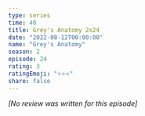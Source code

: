 ```yaml
---
type: series
time: 40
title: Grey's Anatomy 2x24
date: "2022-08-12T00:00:00"
name: "Grey's Anatomy"
season: 2
episode: 24
rating: 3
ratingEmoji: "⭐️⭐️⭐️"
share: false
---
```


*[No review was written for this episode]*